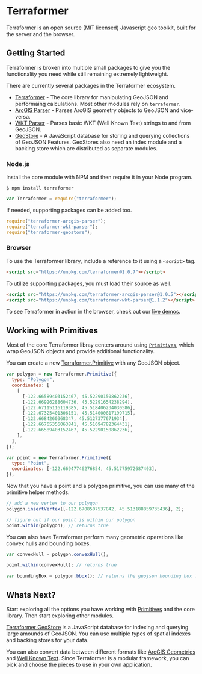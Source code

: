 # Terraformer

<!-- table_of_contents -->

Terraformer is an open source (MIT licensed) Javascript geo toolkit, built for the server and the browser.

## Getting Started

Terraformer is broken into multiple small packages to give you the functionality you need while still remaining extremely lightweight.

There are currently several packages in the Terraformer ecosystem.

- [Terraformer](/core/) - The core library for manipulating GeoJSON and performaing calculations. Most other modules rely on `terraformer`.
- [ArcGIS Parser](/arcgis-parser/) - Parses ArcGIS geometry objects to GeoJSON and vice-versa.
- [WKT Parser](/wkt-parser/) - Parses basic WKT (Well Known Text) strings to and from GeoJSON.
- [GeoStore](/geostore/) - A JavaScript database for storing and querying collections of GeoJSON Features. GeoStores also need an index module and a backing store which are distributed as separate modules.

### Node.js

Install the core module with NPM and then require it in your Node program.

```
$ npm install terraformer
```

```js
var Terraformer = require("terraformer");
```

If needed, supporting packages can be added too.

```js
require("terraformer-arcgis-parser");
require("terraformer-wkt-parser");
require("terraformer-geostore");
```

### Browser

To use the Terraformer library, include a reference to it using a `<script>` tag.

```html
<script src="https://unpkg.com/terraformer@1.0.7"></script>
```

To utilize supporting packages, you must load their source as well.

```html
<script src="https://unpkg.com/terraformer-arcgis-parser@1.0.5"></script>
<script src="https://unpkg.com/terraformer-wkt-parser@1.1.2"></script>
```

To see Terraformer in action in the browser, check out our [live demos](/examples/browser/index.html).

## Working with Primitives

Most of the core Terraformer libray centers around using [`Primitives`](/core/#terraformerprimitive), which wrap GeoJSON objects and provide additional functionality.

You can create a new [Terraformer.Primitive](/core/#terraformerprimitive) with any GeoJSON object.

```js
var polygon = new Terraformer.Primitive({
  type: "Polygon",
  coordinates: [
    [
      [-122.66589403152467, 45.52290150862236],
      [-122.66926288604736, 45.52291654238294],
      [-122.67115116119385, 45.518406234030586],
      [-122.67325401306151, 45.514000817199715],
      [-122.6684260368347, 45.5127377671934],
      [-122.66765356063841, 45.51694782364431],
      [-122.66589403152467, 45.52290150862236],
    ],
  ],
});

var point = new Terraformer.Primitive({
  type: "Point",
  coordinates: [-122.66947746276854, 45.51775972687403],
});
```

Now that you have a point and a polygon primitive, you can use many of the primitive helper methods.

```js
// add a new vertex to our polygon
polygon.insertVertex([-122.6708507537842, 45.513188859735436], 2);

// figure out if our point is within our polygon
point.within(polygon); // returns true
```

You can also have Terraformer perform many geometric operations like convex hulls and bounding boxes.

```js
var convexHull = polygon.convexHull();

point.within(convexHull); // returns true

var boundingBox = polygon.bbox(); // returns the geojson bounding box for this object.
```

## Whats Next?

Start exploring all the options you have working with [Primitives](/core/#terraformerprimitive) and the core library. Then start exploring other modules.

[Terraformer GeoStore](/geostore/) is a JavaScript database for indexing and querying large amounds of GeoJSON. You can use multiple types of spatial indexes and backing stores for your data.

You can also convert data between different formats like [ArcGIS Geometries](/arcgis-parser/) and [Well Known Text](/wkt-parser/). Since Terraformer is a modular framework, you can pick and choose the pieces to use in your own application.
